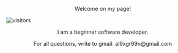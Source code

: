 <p align="center">
Welcome on my page! 
</p>

![visitors](https://visitor-badge.glitch.me/badge?page_id=Vetalb60)

<p align="center">
I am a beginner software developer.
</p>

<p align="center">
For all questions, write to gmail:
al9xgr99n@gmail.com
</p>
